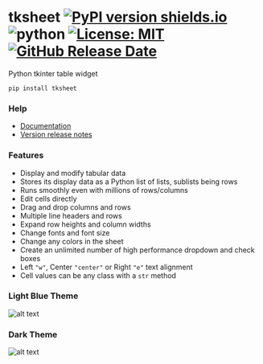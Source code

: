 # tksheet [![PyPI version shields.io](https://img.shields.io/pypi/v/tksheet.svg)](https://pypi.python.org/pypi/tksheet/) ![python](https://img.shields.io/badge/python-3.6+-blue) [![License: MIT](https://img.shields.io/badge/License-MIT%20-blue.svg)](https://github.com/ragardner/tksheet/blob/master/LICENSE.txt) [![GitHub Release Date](https://img.shields.io/github/release-date-pre/ragardner/tksheet.svg)](https://github.com/ragardner/tksheet/releases)


Python tkinter table widget

```
pip install tksheet
```

### Help
 - [Documentation](https://github.com/ragardner/tksheet/wiki)
 - [Version release notes](https://github.com/ragardner/tksheet/blob/master/RELEASE_NOTES.md)

### Features
 - Display and modify tabular data
 - Stores its display data as a Python list of lists, sublists being rows
 - Runs smoothly even with millions of rows/columns
 - Edit cells directly
 - Drag and drop columns and rows
 - Multiple line headers and rows
 - Expand row heights and column widths
 - Change fonts and font size
 - Change any colors in the sheet
 - Create an unlimited number of high performance dropdown and check boxes
 - Left `"w"`, Center `"center"` or Right `"e"` text alignment
 - Cell values can be any class with a `str` method

### Light Blue Theme

![alt text](https://i.imgur.com/VaARHUp.png)

### Dark Theme

![alt text](https://i.imgur.com/4w3yHVz.jpeg)
